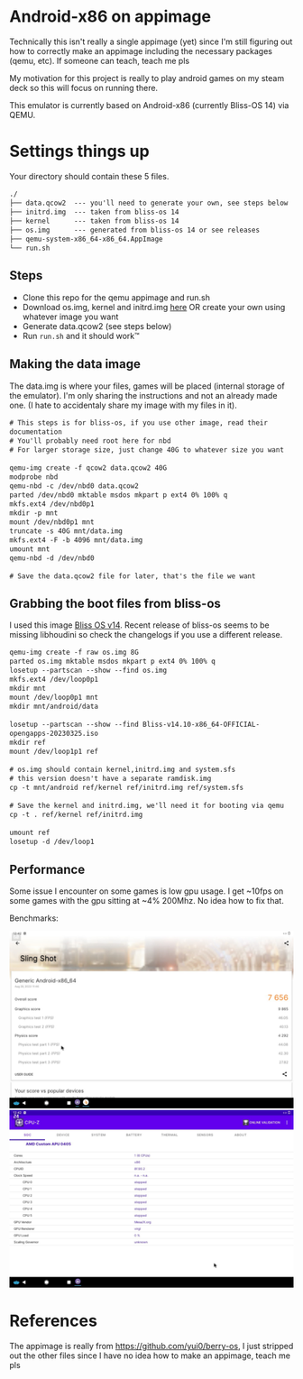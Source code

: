 # Android-x86 on appimage

Technically this isn't really a single appimage (yet) since I'm still figuring out how to correctly make an appimage including the necessary packages (qemu, etc). If someone can teach, teach me pls

My motivation for this project is really to play android games on my steam deck so this will focus on running there. 

This emulator is currently based on Android-x86 (currently Bliss-OS 14) via QEMU.

# Settings things up

Your directory should contain these 5 files.

```
./
├── data.qcow2  --- you'll need to generate your own, see steps below
├── initrd.img  --- taken from bliss-os 14
├── kernel      --- taken from bliss-os 14
├── os.img      --- generated from bliss-os 14 or see releases
├── qemu-system-x86_64-x86_64.AppImage
└── run.sh
```

## Steps
- Clone this repo for the qemu appimage and run.sh
- Download os.img, kernel and initrd.img [here](https://github.com/ccvelandres/android-x86-steamdeck/releases) OR create your own using whatever image you want
- Generate data.qcow2 (see steps below)
- Run `run.sh` and it should work&trade;

## Making the data image

The data.img is where your files, games will be placed (internal storage of the emulator). I'm only sharing the instructions and not an already made one. (I hate to accidentaly share my image with my files in it).

```
# This steps is for bliss-os, if you use other image, read their documentation
# You'll probably need root here for nbd
# For larger storage size, just change 40G to whatever size you want

qemu-img create -f qcow2 data.qcow2 40G
modprobe nbd
qemu-nbd -c /dev/nbd0 data.qcow2
parted /dev/nbd0 mktable msdos mkpart p ext4 0% 100% q
mkfs.ext4 /dev/nbd0p1
mkdir -p mnt
mount /dev/nbd0p1 mnt
truncate -s 40G mnt/data.img
mkfs.ext4 -F -b 4096 mnt/data.img
umount mnt
qemu-nbd -d /dev/nbd0

# Save the data.qcow2 file for later, that's the file we want
```

## Grabbing the boot files from bliss-os

I used this image [Bliss OS v14](https://sourceforge.net/projects/blissos-dev/files/Beta/Bliss-v14.10-x86_64-OFFICIAL-opengapps-20230325.iso/download). Recent release of bliss-os seems to be missing libhoudini so check the changelogs if you use a different release.


```
qemu-img create -f raw os.img 8G
parted os.img mktable msdos mkpart p ext4 0% 100% q
losetup --partscan --show --find os.img
mkfs.ext4 /dev/loop0p1
mkdir mnt
mount /dev/loop0p1 mnt
mkdir mnt/android/data

losetup --partscan --show --find Bliss-v14.10-x86_64-OFFICIAL-opengapps-20230325.iso
mkdir ref
mount /dev/loop1p1 ref

# os.img should contain kernel,initrd.img and system.sfs
# this version doesn't have a separate ramdisk.img
cp -t mnt/android ref/kernel ref/initrd.img ref/system.sfs

# Save the kernel and initrd.img, we'll need it for booting via qemu
cp -t . ref/kernel ref/initrd.img

umount ref
losetup -d /dev/loop1
```

## Performance

Some issue I encounter on some games is low gpu usage. I get ~10fps on some games with the gpu sitting at ~4% 200Mhz. No idea how to fix that.

Benchmarks:

![3DMark](images/3dmark.jpg)
![CPU-Z](images/cpu-z.jpg)

# References

The appimage is really from https://github.com/yui0/berry-os, I just stripped out the other files since I have no idea how to make an appimage, teach me pls